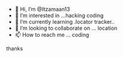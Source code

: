 - 👋 Hi, I’m @Itzamaan13
- 👀 I’m interested in ...hacking coding
- 🌱 I’m currently learning .locator tracker..
- 💞️ I’m looking to collaborate on ... location
- 📫 How to reach me ... coding
<!---
Itzamaan13/Itzamaan13 is a ✨ special ✨ repository because its `README.md` (this file) appears on your GitHub profile.
You can click the Preview link to take a look at your changes.
--->thanks

